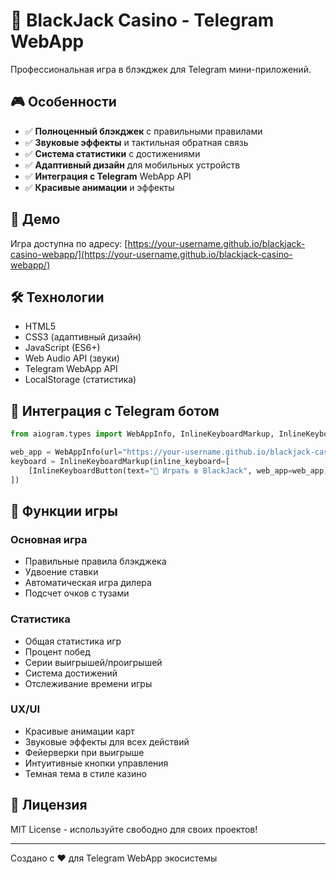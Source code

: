 # 🎰 BlackJack Casino - Telegram WebApp

Профессиональная игра в блэкджек для Telegram мини-приложений.

## 🎮 Особенности

- ✅ **Полноценный блэкджек** с правильными правилами
- ✅ **Звуковые эффекты** и тактильная обратная связь
- ✅ **Система статистики** с достижениями
- ✅ **Адаптивный дизайн** для мобильных устройств
- ✅ **Интеграция с Telegram** WebApp API
- ✅ **Красивые анимации** и эффекты

## 🚀 Демо

Игра доступна по адресу: [https://your-username.github.io/blackjack-casino-webapp/](https://your-username.github.io/blackjack-casino-webapp/)

## 🛠️ Технологии

- HTML5
- CSS3 (адаптивный дизайн)
- JavaScript (ES6+)
- Web Audio API (звуки)
- Telegram WebApp API
- LocalStorage (статистика)

## 📱 Интеграция с Telegram ботом

```python
from aiogram.types import WebAppInfo, InlineKeyboardMarkup, InlineKeyboardButton

web_app = WebAppInfo(url="https://your-username.github.io/blackjack-casino-webapp/")
keyboard = InlineKeyboardMarkup(inline_keyboard=[
    [InlineKeyboardButton(text="🎰 Играть в BlackJack", web_app=web_app)]
])
```

## 🎯 Функции игры

### Основная игра
- Правильные правила блэкджека
- Удвоение ставки
- Автоматическая игра дилера
- Подсчет очков с тузами

### Статистика
- Общая статистика игр
- Процент побед
- Серии выигрышей/проигрышей
- Система достижений
- Отслеживание времени игры

### UX/UI
- Красивые анимации карт
- Звуковые эффекты для всех действий
- Фейерверки при выигрыше
- Интуитивные кнопки управления
- Темная тема в стиле казино

## 📄 Лицензия

MIT License - используйте свободно для своих проектов!

---

Создано с ❤️ для Telegram WebApp экосистемы